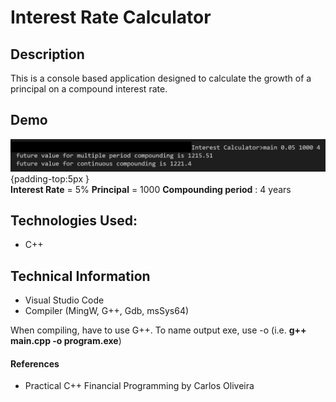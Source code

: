 # Interest Rate Calculator

## Description
This is a console based application designed to calculate the growth of a principal on a compound interest rate.



## Demo

 ![](https://github.com/360Appz/Programming/blob/main/Financial%20Programming/Compound%20Interest%20Calculator/Demo/2.png) {padding-top:5px } 
 <br>
 **Interest Rate** = 5% **Principal** = 1000 **Compounding period** : 4 years 




## Technologies Used:
* C++

## Technical Information
* Visual Studio Code
* Compiler (MingW, G++, Gdb, msSys64)

When compiling, have to use G++. To name output exe, use -o (i.e. **g++ main.cpp -o program.exe**)

#### **References**
* Practical C++ Financial Programming by Carlos Oliveira
